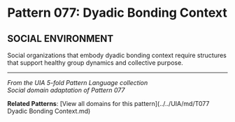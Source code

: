 # Pattern 077: Dyadic Bonding Context

## SOCIAL ENVIRONMENT

Social organizations that embody dyadic bonding context require structures that support healthy group dynamics and collective purpose.

---

*From the UIA 5-fold Pattern Language collection*  
*Social domain adaptation of Pattern 077*

**Related Patterns**: [View all domains for this pattern](../../UIA/md/T077 Dyadic Bonding Context.md)
